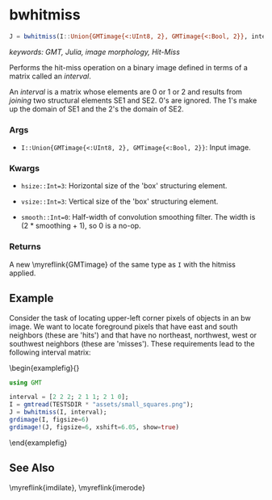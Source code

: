 # bwhitmiss

```julia
J = bwhitmiss(I::Union{GMTimage{<:UInt8, 2}, GMTimage{<:Bool, 2}}, interval::Matrix{<:Integer})::GMTimage
```

*keywords: GMT, Julia, image morphology, Hit-Miss*

Performs the hit-miss operation on a binary image defined in terms of a matrix called an _interval_.

An _interval_ is a matrix whose elements are 0 or 1 or 2 and results from _joining_ two structural
elements SE1 and SE2. 0's are ignored. The 1's make up the domain of SE1 and the 2's the domain of SE2.

### Args
- `I::Union{GMTimage{<:UInt8, 2}, GMTimage{<:Bool, 2}}`: Input image.

### Kwargs
- `hsize::Int=3`: Horizontal size of the 'box' structuring element.

- `vsize::Int=3`: Vertical size of the 'box' structuring element.

- `smooth::Int=0`: Half-width of convolution smoothing filter. The width is (2 * smoothing + 1), so 0 is a no-op.

### Returns
A new \myreflink{GMTimage} of the same type as `I` with the hitmiss applied.

Example
-------

Consider the task of locating upper-left corner pixels of objects in an bw image. We want to locate
foreground pixels that have east and south neighbors (these are 'hits') and that have no northeast, northwest,
west or southwest neighbors (these are 'misses'). These requirements lead to the following interval matrix:

\begin{examplefig}{}
```julia
using GMT

interval = [2 2 2; 2 1 1; 2 1 0];
I = gmtread(TESTSDIR * "assets/small_squares.png");
J = bwhitmiss(I, interval);
grdimage(I, figsize=6)
grdimage!(J, figsize=6, xshift=6.05, show=true)
```
\end{examplefig}


See Also
--------

\myreflink{imdilate}, \myreflink{imerode}
